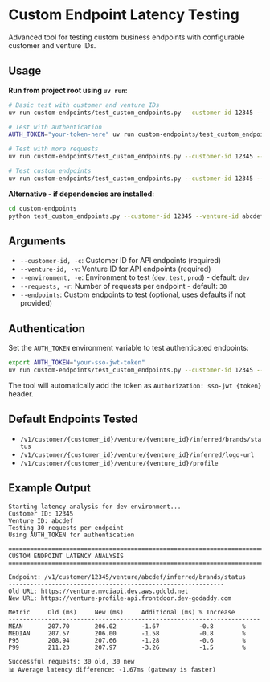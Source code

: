 # Custom Endpoint Latency Testing

Advanced tool for testing custom business endpoints with configurable customer and venture IDs.

## Usage

**Run from project root using `uv run`:**

```bash
# Basic test with customer and venture IDs
uv run custom-endpoints/test_custom_endpoints.py --customer-id 12345 --venture-id abcdef --environment dev

# Test with authentication
AUTH_TOKEN="your-token-here" uv run custom-endpoints/test_custom_endpoints.py --customer-id 12345 --venture-id abcdef --environment prod

# Test with more requests
uv run custom-endpoints/test_custom_endpoints.py --customer-id 12345 --venture-id abcdef --environment dev --requests 50

# Test custom endpoints
uv run custom-endpoints/test_custom_endpoints.py --customer-id 12345 --venture-id abcdef --environment dev --endpoints "/v1/customer/{customer_id}/venture/{venture_id}/custom-endpoint"
```

**Alternative - if dependencies are installed:**
```bash
cd custom-endpoints
python test_custom_endpoints.py --customer-id 12345 --venture-id abcdef --environment dev
```

## Arguments

- `--customer-id, -c`: Customer ID for API endpoints (required)
- `--venture-id, -v`: Venture ID for API endpoints (required)  
- `--environment, -e`: Environment to test (`dev`, `test`, `prod`) - default: `dev`
- `--requests, -r`: Number of requests per endpoint - default: `30`
- `--endpoints`: Custom endpoints to test (optional, uses defaults if not provided)

## Authentication

Set the `AUTH_TOKEN` environment variable to test authenticated endpoints:

```bash
export AUTH_TOKEN="your-sso-jwt-token"
uv run custom-endpoints/test_custom_endpoints.py --customer-id 12345 --venture-id abcdef
```

The tool will automatically add the token as `Authorization: sso-jwt {token}` header.

## Default Endpoints Tested

- `/v1/customer/{customer_id}/venture/{venture_id}/inferred/brands/status`
- `/v1/customer/{customer_id}/venture/{venture_id}/inferred/logo-url`
- `/v1/customer/{customer_id}/venture/{venture_id}/profile`

## Example Output

```
Starting latency analysis for dev environment...
Customer ID: 12345
Venture ID: abcdef
Testing 30 requests per endpoint
Using AUTH_TOKEN for authentication

================================================================================
CUSTOM ENDPOINT LATENCY ANALYSIS
================================================================================

Endpoint: /v1/customer/12345/venture/abcdef/inferred/brands/status
------------------------------------------------------------
Old URL: https://venture.mvciapi.dev.aws.gdcld.net
New URL: https://venture-profile-api.frontdoor.dev-godaddy.com

Metric     Old (ms)     New (ms)     Additional (ms) % Increase  
----------------------------------------------------------------------
MEAN       207.70       206.02       -1.67           -0.8        %
MEDIAN     207.57       206.00       -1.58           -0.8        %
P95        208.94       207.66       -1.28           -0.6        %
P99        211.23       207.97       -3.26           -1.5        %

Successful requests: 30 old, 30 new
📊 Average latency difference: -1.67ms (gateway is faster)
```
